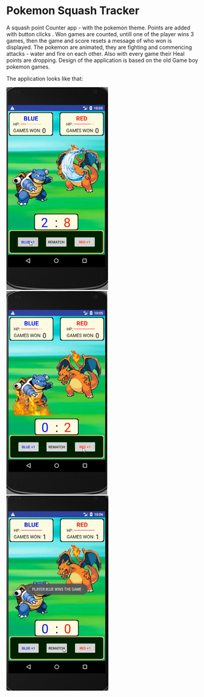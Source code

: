 Pokemon Squash Tracker
===================================

A squash point Counter app - with the pokemon theme. Points are added with button clicks . Won games are counted, untill one of the player wins 3 games, then the game and score resets a message of who won is displayed. The pokemon are animated, they are fighting and commencing attacks - water and fire on each other. Also with every game their Heal points are dropping. Design of the application is based on the old Game boy pokemon games.

The application looks like that:

![](images/pst1.PNG)![](images/pst2.PNG)![](images/pst3.jpg)
